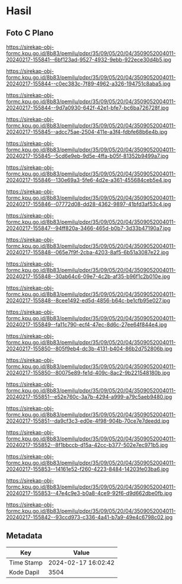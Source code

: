 # Hasil

## Foto C Plano

https://sirekap-obj-formc.kpu.go.id/8b83/pemilu/pdpr/35/09/05/20/04/3509052004011-20240217-155841--6bf123ad-9527-4932-9ebb-922ece30d4b5.jpg

https://sirekap-obj-formc.kpu.go.id/8b83/pemilu/pdpr/35/09/05/20/04/3509052004011-20240217-155844--c0ec383c-7f89-4962-a326-194751c8aba5.jpg

https://sirekap-obj-formc.kpu.go.id/8b83/pemilu/pdpr/35/09/05/20/04/3509052004011-20240217-155844--9d7a0930-642f-42e1-bfe7-bc6ba726728f.jpg

https://sirekap-obj-formc.kpu.go.id/8b83/pemilu/pdpr/35/09/05/20/04/3509052004011-20240217-155845--adcc75ae-2504-411e-a3f4-fdbfe68b6e4b.jpg

https://sirekap-obj-formc.kpu.go.id/8b83/pemilu/pdpr/35/09/05/20/04/3509052004011-20240217-155845--5cd6e9eb-9d5e-4ffa-b05f-81352b9499a7.jpg

https://sirekap-obj-formc.kpu.go.id/8b83/pemilu/pdpr/35/09/05/20/04/3509052004011-20240217-155846--130e69a3-5fe6-4d2e-a361-455684ceb5e4.jpg

https://sirekap-obj-formc.kpu.go.id/8b83/pemilu/pdpr/35/09/05/20/04/3509052004011-20240217-155846--07772d08-dd28-4362-9897-41bfd3af53c4.jpg

https://sirekap-obj-formc.kpu.go.id/8b83/pemilu/pdpr/35/09/05/20/04/3509052004011-20240217-155847--94ff820a-3466-465d-b0b7-3d33b47190a7.jpg

https://sirekap-obj-formc.kpu.go.id/8b83/pemilu/pdpr/35/09/05/20/04/3509052004011-20240217-155848--065e7f9f-2cba-4203-8af5-6b51a3087e22.jpg

https://sirekap-obj-formc.kpu.go.id/8b83/pemilu/pdpr/35/09/05/20/04/3509052004011-20240217-155848--30ab64c6-09e7-4c2b-af35-b96f1c2b010e.jpg

https://sirekap-obj-formc.kpu.go.id/8b83/pemilu/pdpr/35/09/05/20/04/3509052004011-20240217-155848--8cee1492-ed5d-4856-b64c-be1cfb95e027.jpg

https://sirekap-obj-formc.kpu.go.id/8b83/pemilu/pdpr/35/09/05/20/04/3509052004011-20240217-155849--fa11c790-ecf4-47ec-8d6c-27ee64f844e4.jpg

https://sirekap-obj-formc.kpu.go.id/8b83/pemilu/pdpr/35/09/05/20/04/3509052004011-20240217-155850--805f9eb4-dc3b-4131-b404-86b2d752806b.jpg

https://sirekap-obj-formc.kpu.go.id/8b83/pemilu/pdpr/35/09/05/20/04/3509052004011-20240217-155850--80075e89-fe1d-409c-8ac2-9b221548180b.jpg

https://sirekap-obj-formc.kpu.go.id/8b83/pemilu/pdpr/35/09/05/20/04/3509052004011-20240217-155851--e52e760c-3a7b-4294-a999-a79c5aeb9480.jpg

https://sirekap-obj-formc.kpu.go.id/8b83/pemilu/pdpr/35/09/05/20/04/3509052004011-20240217-155851--da9cf3c3-ed0e-4f98-904b-70ce7e7deedd.jpg

https://sirekap-obj-formc.kpu.go.id/8b83/pemilu/pdpr/35/09/05/20/04/3509052004011-20240217-155852--8f1bbccb-d15a-42cc-b377-502e7ec971b5.jpg

https://sirekap-obj-formc.kpu.go.id/8b83/pemilu/pdpr/35/09/05/20/04/3509052004011-20240217-155853--14161e52-f260-4223-8484-14203fe03ba6.jpg

https://sirekap-obj-formc.kpu.go.id/8b83/pemilu/pdpr/35/09/05/20/04/3509052004011-20240217-155853--47e4c9e3-b0a8-4ce9-92f6-d9d662dbe0fb.jpg

https://sirekap-obj-formc.kpu.go.id/8b83/pemilu/pdpr/35/09/05/20/04/3509052004011-20240217-155842--93ccd973-c336-4a41-b7a9-49e4c6798c02.jpg


## Metadata

| Key        | Value               |
| ---------- | ------------------- |
| Time Stamp | 2024-02-17 16:02:42 |
| Kode Dapil | 3504                |



